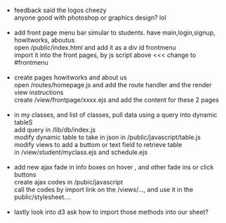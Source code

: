  <ul>
<li>feedback said the logos cheezy
<br> anyone good with photoshop or graphics design? lol
<br></li><br>
<li> add front page menu bar simular to students. have main,login,signup, howitworks, aboutus
<br> open /public/index.html and add it as a div id frontmenu
<br> import it into the front pages, by js script above <<< change to #frontmenu
<br></li><br>
<li> create pages howitworks and about us
<br> open /routes/homepage.js and add the route handler and the render view instructions
<br> create /view/frontpage/xxxx.ejs and add the content for these 2 pages
<br></li><br>
<li> in my classes, and list of classes, pull data using a query into dynamic tableS
<br> add query in /lib/db/index.js
<br> modify dynamic table to take in json in /public/javascript/table.js
<br> modify views to add a buttom or text field to retrieve table
<br> in /view/student/myclass.ejs and schedule.ejs
<br></li><br>
<li> add new ajax fade in info boxes on hover , and other fade ins or click buttons
<br> create ajax codes in /pubic/javascript
<br> call the codes by import link on the /views/..., and use it in the public/stylesheet....
<br></li><br>
<li> lastly look into d3 ask how to import those methods into our sheet?
<br></li> 

</ul>